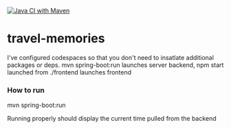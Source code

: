 [![Java CI with Maven](https://github.com/dxrgrabowski/travel-memories/actions/workflows/maven.yml/badge.svg)](https://github.com/dxrgrabowski/travel-memories/actions/workflows/maven.yml)
# travel-memories

I've configured codespaces so that you don't need to insatlate additional packages or deps.
mvn spring-boot:run launches server backend, npm start launched from ./frontend launches frontend

### How to run  
mvn spring-boot:run  


Running properly should display the current time pulled from the backend
